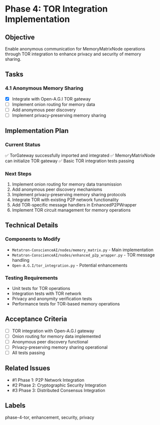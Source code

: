 # Phase 4: TOR Integration Implementation

## Objective
Enable anonymous communication for MemoryMatrixNode operations through TOR integration to enhance privacy and security of memory sharing.

## Tasks

### 4.1 Anonymous Memory Sharing
- [x] Integrate with Open-A.G.I TOR gateway
- [ ] Implement onion routing for memory data
- [ ] Add anonymous peer discovery
- [ ] Implement privacy-preserving memory sharing

## Implementation Plan

### Current Status
✅ TorGateway successfully imported and integrated
✅ MemoryMatrixNode can initialize TOR gateway
✅ Basic TOR integration tests passing

### Next Steps
1. Implement onion routing for memory data transmission
2. Add anonymous peer discovery mechanisms
3. Implement privacy-preserving memory sharing protocols
4. Integrate TOR with existing P2P network functionality
5. Add TOR-specific message handlers in EnhancedP2PWrapper
6. Implement TOR circuit management for memory operations

## Technical Details

### Components to Modify
- `Metatron-ConscienceAI/nodes/memory_matrix.py` - Main implementation
- `Metatron-ConscienceAI/nodes/enhanced_p2p_wrapper.py` - TOR message handling
- `Open-A.G.I/tor_integration.py` - Potential enhancements

### Testing Requirements
- Unit tests for TOR operations
- Integration tests with TOR network
- Privacy and anonymity verification tests
- Performance tests for TOR-based memory operations

## Acceptance Criteria
- [ ] TOR integration with Open-A.G.I gateway
- [ ] Onion routing for memory data implemented
- [ ] Anonymous peer discovery functional
- [ ] Privacy-preserving memory sharing operational
- [ ] All tests passing

## Related Issues
- #1 Phase 1: P2P Network Integration
- #2 Phase 2: Cryptographic Security Integration
- #3 Phase 3: Distributed Consensus Integration

## Labels
phase-4-tor, enhancement, security, privacy